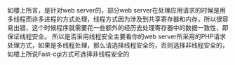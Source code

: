 如楼上所言，是针对web server的，部分web server在处理应用请求的时候是用多线程而非多进程的方式处理，线程方式因为涉及到共享寄存器和内存，所以很容易出错，这个时候程序就需要花一些额外的经历去处理寄存器中的数据一致性，即保证线程安全。
所以是否采用线程安全主要看你的web server所采用的PHP请求处理方式，如果是多线程处理，那么请选择线程安全的，否则选择非线程安全的，如楼上所说Fast-cgi方式可选择非线程安全的